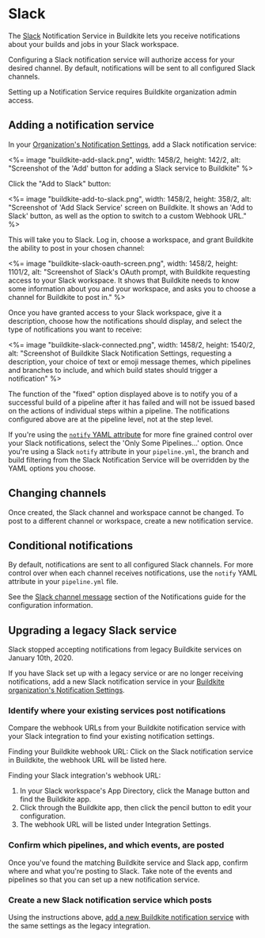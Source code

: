# Slack

The [Slack](https://slack.com/) Notification Service in Buildkite lets you receive notifications about your builds and jobs in your Slack workspace.


Configuring a Slack notification service will authorize access for your desired channel. By default, notifications will be sent to all configured Slack channels.

Setting up a Notification Service requires Buildkite organization admin access.

## Adding a notification service

In your [Organization's Notification Settings](https://buildkite.com/organizations/-/services), add a Slack notification service:

<%= image "buildkite-add-slack.png", width: 1458/2, height: 142/2, alt: "Screenshot of the 'Add' button for adding a Slack service to Buildkite" %>

Click the "Add to Slack" button:

<%= image "buildkite-add-to-slack.png", width: 1458/2, height: 358/2, alt: "Screenshot of 'Add Slack Service' screen on Buildkite. It shows an 'Add to Slack' button, as well as the option to switch to a custom Webhook URL." %>

This will take you to Slack. Log in, choose a workspace, and grant Buildkite the ability to post in your chosen channel:

<%= image "buildkite-slack-oauth-screen.png", width: 1458/2, height: 1101/2, alt: "Screenshot of Slack's OAuth prompt, with Buildkite requesting access to your Slack workspace. It shows that Buildkite needs to know some information about you and your workspace, and asks you to choose a channel for Buildkite to post in." %>

Once you have granted access to your Slack workspace, give it a description, choose how the notifications should display, and select the type of notifications you want to receive:

<%= image "buildkite-slack-connected.png", width: 1458/2, height: 1540/2, alt: "Screenshot of Buildkite Slack Notification Settings, requesting a description, your choice of text or emoji message themes, which pipelines and branches to include, and which build states should trigger a notification" %>

The function of the "fixed" option displayed above is to notify you of a successful build of a pipeline after it has failed and will not be issued based on the actions of individual steps within a pipeline. The notifications configured above are at the pipeline level, not at the step level.

If you're using the [`notify` YAML attribute](/docs/pipelines/notifications) for more fine grained control over your Slack notifications, select the 'Only Some Pipelines...' option. Once you're using a Slack `notify` attribute in your `pipeline.yml`, the branch and build filtering from the Slack Notification Service will be overridden by the YAML options you choose.

## Changing channels

Once created, the Slack channel and workspace cannot be changed. To post to a different channel or workspace, create a new notification service.

## Conditional notifications

By default, notifications are sent to all configured Slack channels. For more control over when each channel receives notifications, use the `notify` YAML attribute in your `pipeline.yml` file.

See the [Slack channel message](/docs/pipelines/notifications) section of the Notifications guide for the configuration information.

## Upgrading a legacy Slack service

Slack stopped accepting notifications from legacy Buildkite services on January 10th, 2020.

If you have Slack set up with a legacy service or are no longer receiving notifications, add a new Slack notification service in your [Buildkite organization's Notification Settings](https://buildkite.com/organizations/-/services).

### Identify where your existing services post notifications

Compare the webhook URLs from your Buildkite notification service with your Slack integration to find your existing notification settings.

Finding your Buildkite webhook URL: Click on the Slack notification service in Buildkite, the webhook URL will be listed here.

Finding your Slack integration's webhook URL:

1. In your Slack workspace's App Directory, click the Manage button and find the Buildkite app.
1. Click through the Buildkite app, then click the pencil button to edit your configuration.
1. The webhook URL will be listed under Integration Settings.

### Confirm which pipelines, and which events, are posted

Once you've found the matching Buildkite service and Slack app, confirm where and what you're posting to Slack. Take note of the events and pipelines so that you can set up a new notification service.

### Create a new Slack notification service which posts

Using the instructions above, [add a new Buildkite notification service](/docs/integrations/slack#adding-a-notification-service) with the same settings as the legacy integration.
